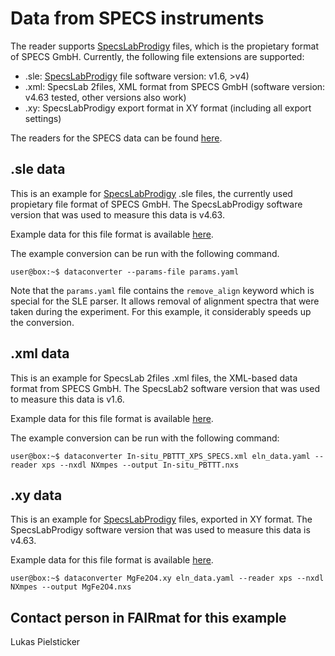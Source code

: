 # Data from SPECS instruments

The reader supports [SpecsLabProdigy](https://www.specs-group.com/nc/specs/products/detail/prodigy/) files, which is the propietary format of SPECS GmbH. Currently, the following file extensions are supported:

- .sle: [SpecsLabProdigy](https://www.specs-group.com/nc/specs/products/detail/prodigy/) file software version: v1.6, >v4)
- .xml: SpecsLab 2files, XML format from SPECS GmbH (software version: v4.63 tested, other versions also work)
- .xy: SpecsLabProdigy export format in XY format (including all export settings)

The readers for the SPECS data can be found [here](https://github.com/FAIRmat-NFDI/pynxtools-xps/tree/main/pynxtools_xps/specs).


## .sle data

This is an example for [SpecsLabProdigy](https://www.specs-group.com/nc/specs/products/detail/prodigy/) .sle files, the currently used propietary file format of SPECS GmbH. The SpecsLabProdigy software version that was used to measure this data is v4.63. 

Example data for this file format is available [here](https://github.com/FAIRmat-NFDI/pynxtools-xps/tree/main/examples/specs/sle).

The example conversion can be run with the following command.
```console
user@box:~$ dataconverter --params-file params.yaml
```

Note that the `params.yaml` file contains the `remove_align` keyword which is special for the SLE parser. It allows removal of alignment spectra that were taken during the experiment. For this example, it considerably speeds up the conversion.

## .xml data

This is an example for SpecsLab 2files .xml files, the XML-based data format from SPECS GmbH. The SpecsLab2 software version that was used to measure this data is v1.6. 

Example data for this file format is available [here](https://github.com/FAIRmat-NFDI/pynxtools-xps/tree/main/examples/specs/xml).

The example conversion can be run with the following command:

```console
user@box:~$ dataconverter In-situ_PBTTT_XPS_SPECS.xml eln_data.yaml --reader xps --nxdl NXmpes --output In-situ_PBTTT.nxs
```

## .xy data

This is an example for [SpecsLabProdigy](https://www.specs-group.com/nc/specs/products/detail/prodigy/) files, exported in XY format. The SpecsLabProdigy software version that was used to measure this data is v4.63. 

Example data for this file format is available [here](https://github.com/FAIRmat-NFDI/pynxtools-xps/tree/main/examples/specs/xy).

```console
user@box:~$ dataconverter MgFe2O4.xy eln_data.yaml --reader xps --nxdl NXmpes --output MgFe2O4.nxs
```

## Contact person in FAIRmat for this example
Lukas Pielsticker
